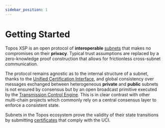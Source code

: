 ```yaml
---
sidebar_position: 1
---
```


# Getting Started

Topos XSP is an open protocol of **interoperable** [subnets](/learn/subnets) that makes no compromises on their **privacy**. Typical trust assumptions are replaced by a zero-knowledge proof construction that allows for frictionless cross-subnet communication.

The protocol remains agnostic as to the internal structure of a subnet, thanks to the [Unified Certification Interface](/learn/uci/getting-started), and global consistency over messages exchanged between heterogeneous **private** and **public** subnets is not ensured by consensus but by an open broadcast primitive executed by the [Transmission Control Engine](/learn/tce/getting-started). This is in clear contrast with other multi-chain projects which commonly rely on a central consensus layer to enforce a consistent state.

Subnets in the Topos ecosystem prove the validity of their state transitions by submitting [certificates](/learn/uci/getting-started#certificate) that comply with the UCI.
